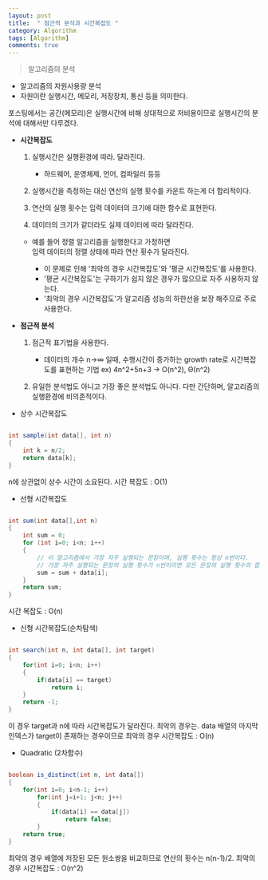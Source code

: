 ```yaml
---
layout: post
title:  " 점근적 분석과 시간복잡도 "
category: Algorithm
tags: [Algorithm]
comments: true
---
```




> 알고리즘의 분석

- 알고리즘의 자원사용량 분석
- 자원이란 실행시간, 메모리, 저장장치, 통신 등을 의미한다.
  

포스팅에서는 공간(메모리)은 실행시간에 비해 상대적으로 저비용이므로
실행시간의 분석에 대해서만 다루겠다.

* **시간복잡도**

    1) 실행시간은 실행환경에 따라. 달라진다.

        - 하드웨어, 운영체제, 언어, 컴파일러 등등

    2) 실행시간을 측정하는 대신 연산의 실행 횟수를 카운트 하는게 더 합리적이다.

    3) 연산의 실행 횟수는 입력 데이터의 크기에 대한 함수로 표현한다.

    4) 데이터의 크기가 같더라도 실제 데이터에 따라 달라진다.

    - 예를 들어 정렬 알고리즘을 실행한다고 가정하면<br>
      입력 데이터의 정렬 상태에 따라 연산 횟수가 달라진다.

        - 이 문제로 인해 '최악의 경우 시간복잡도'와 '평균 시간복잡도'를 사용한다.
        - '평균 시간복잡도'는 구하기가 쉽지 않은 경우가 많으므로 자주 사용하지 않는다.
        - '최악의 경우 시간복잡도'가 알고리즘 성능의 하한선을 보장 해주므로 주로 사용한다.
    

    
* **점근적 분석**

    1) 점근적 표기법을 사용한다.

        - 데이터의 개수 n->∞ 일때, 수행시간이 증가하는 growth rate로 시간복잡도를 표현하는 기법
            ex) 4n^2+5n+3 -> O(n^2), Θ(n^2)

    2) 유일한 분석법도 아니고 가장 좋은 분석법도 아니다.
       다만 간단하며, 알고리즘의 실행환경에 비의존적이다.

* 상수 시간복잡도

```java

int sample(int data[], int n)
{
    int k = n/2;
    return data[k];
}


```

n에 상관없이 상수 시간이 소요된다.
시간 복잡도 : O(1)


* 선형 시간복잡도

```java

int sum(int data[],int n)
{
    int sum = 0;
    for (int i=0; i<n; i++)
    {
        // 이 알고리즘에서 가장 자주 실행되는 문장이며, 실행 횟수는 항상 n번이다.
        // 가장 자주 실행되는 문장의 실행 횟수가 n번이라면 모든 문장의 실행 횟수의 합은 n에 선형적으로 비례한다.
        sum = sum + data[i]; 
    }
    return sum;
}

```

시간 복잡도 : O(n)


* 신형 시간복잡도(순차탐색)

```java

int search(int n, int data[], int target)
{
    for(int i=0; i<n; i++)
    {
        if(data[i] == target)
            return i;
    }
    return -1;
}

```

이 경우 target과 n에 따라 시간복잡도가 달라진다.
최악의 경우는. data 배열의 마지막 인덱스가 target이 존재하는 경우이므로
최악의 경우 시간복잡도 : O(n)


* Quadratic (2차함수)

```java

boolean is_distinct(int n, int data[])
{
    for(int i=0; i<n-1; i++)
        for(int j=i+1; j<n; j++)
        {
            if(data[i] == data[j])
                return false;
        }
    return true;
}

```

최악의 경우 배열에 저장된 모든 원소쌍을 비교하므로 연산의 횟수는 n(n-1)/2.
최악의 경우 시간복잡도 : O(n^2)